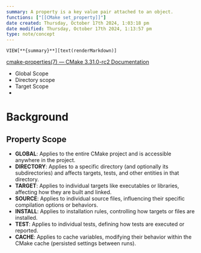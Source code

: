 ```yaml
---
summary: A property is a key value pair attached to an object.
functions: ["[[CMake set_property]]"]
date created: Thursday, October 17th 2024, 1:03:18 pm
date modified: Thursday, October 17th 2024, 1:13:57 pm
type: note/concept
---
```

`VIEW[**{summary}**][text(renderMarkdown)]`


[cmake-properties(7) — CMake 3.31.0-rc2 Documentation](https://cmake.org/cmake/help/latest/manual/cmake-properties.7.html)
- Global Scope
- Directory scope
- Target Scope
- 

# Background
## Property Scope
- **GLOBAL**: Applies to the entire CMake project and is accessible anywhere in the project.
- **DIRECTORY**: Applies to a specific directory (and optionally its subdirectories) and affects targets, tests, and other entities in that directory.
- **TARGET**: Applies to individual targets like executables or libraries, affecting how they are built and linked.
- **SOURCE**: Applies to individual source files, influencing their specific compilation options or behaviors.
- **INSTALL**: Applies to installation rules, controlling how targets or files are installed.
- **TEST**: Applies to individual tests, defining how tests are executed or reported.
- **CACHE**: Applies to cache variables, modifying their behavior within the CMake cache (persisted settings between runs).
